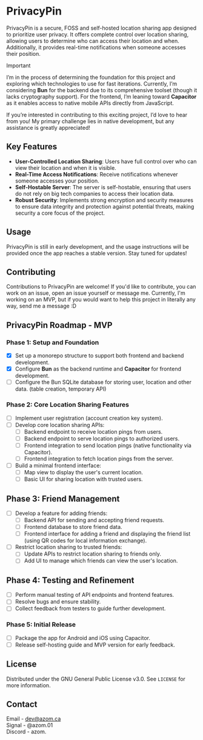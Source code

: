 # PrivacyPin

PrivacyPin is a secure, FOSS and self-hosted location sharing app designed to prioritize user privacy. It offers complete control over location sharing, allowing users to determine who can access their location and when. Additionally, it provides real-time notifications when someone accesses their position.

> [!IMPORTANT]
> I’m in the process of determining the foundation for this project and exploring which technologies to use for fast iterations. Currently, I’m considering **Bun** for the backend due to its comprehensive toolset (though it lacks cryptography support). For the frontend, I’m leaning toward **Capacitor** as it enables access to native mobile APIs directly from JavaScript.
>
> If you’re interested in contributing to this exciting project, I’d love to hear from you! My primary challenge lies in native development, but any assistance is greatly appreciated!

## Key Features

-   **User-Controlled Location Sharing**: Users have full control over who can view their location and when it is visible.
-   **Real-Time Access Notifications**: Receive notifications whenever someone accesses your position.
-   **Self-Hostable Server**: The server is self-hostable, ensuring that users do not rely on big tech companies to access their location data.
-   **Robust Security**: Implements strong encryption and security measures to ensure data integrity and protection against potential threats, making security a core focus of the project.

## Usage

PrivacyPin is still in early development, and the usage instructions will be provided once the app reaches a stable version. Stay tuned for updates!

## Contributing

Contributions to PrivacyPin are welcome! If you'd like to contribute, you can work on an issue, open an issue yourself or message me. Currently, I'm working on an MVP, but if you would want to help this project in literally any way, send me a message :D

## PrivacyPin Roadmap - MVP

### Phase 1: Setup and Foundation
- [x] Set up a monorepo structure to support both frontend and backend development.
- [x] Configure **Bun** as the backend runtime and **Capacitor** for frontend development.
- [ ] Configure the Bun SQLite database for storing user, location and other data. (table creation, temporary API)

### Phase 2: Core Location Sharing Features
- [ ] Implement user registration (account creation key system).
- [ ] Develop core location sharing APIs:
    - [ ] Backend endpoint to receive location pings from users.
    - [ ] Backend endpoint to serve location pings to authorized users.
    - [ ] Frontend integration to send location pings (native functionality via Capacitor).
    - [ ] Frontend integration to fetch location pings from the server.
- [ ] Build a minimal frontend interface:
    - [ ] Map view to display the user's current location.
    - [ ] Basic UI for sharing location with trusted users.

## Phase 3: Friend Management
- [ ] Develop a feature for adding friends:
    - [ ] Backend API for sending and accepting friend requests.
    - [ ] Frontend database to store friend data.
    - [ ] Frontend interface for adding a friend and displaying the friend list (using QR codes for local information exchange).
- [ ] Restrict location sharing to trusted friends:
    - [ ] Update APIs to restrict location sharing to friends only.
    - [ ] Add UI to manage which friends can view the user's location.

## Phase 4: Testing and Refinement
- [ ] Perform manual testing of API endpoints and frontend features.
- [ ] Resolve bugs and ensure stability.
- [ ] Collect feedback from testers to guide further development.

### Phase 5: Initial Release
- [ ] Package the app for Android and iOS using Capacitor.
- [ ] Release self-hosting guide and MVP version for early feedback.

## License

Distributed under the GNU General Public License v3.0. See `LICENSE` for more information.

## Contact

Email - dev@azom.ca\
Signal - @azom.01\
Discord - azom.
